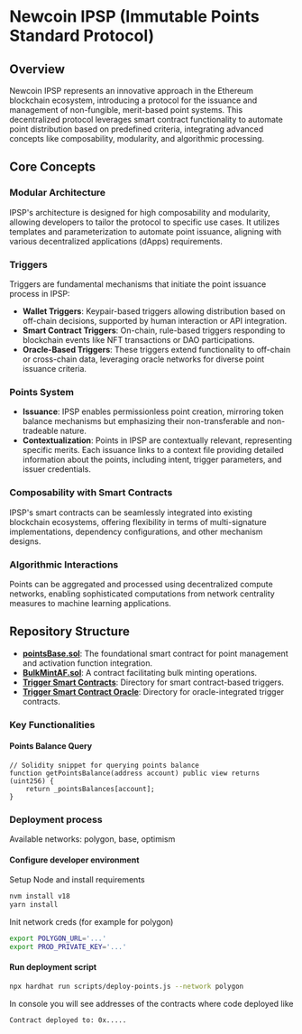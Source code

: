 # Newcoin IPSP (Immutable Points Standard Protocol)

## Overview
Newcoin IPSP represents an innovative approach in the Ethereum blockchain ecosystem, introducing a protocol for the issuance and management of non-fungible, merit-based point systems. This decentralized protocol leverages smart contract functionality to automate point distribution based on predefined criteria, integrating advanced concepts like composability, modularity, and algorithmic processing.

## Core Concepts

### Modular Architecture
IPSP's architecture is designed for high composability and modularity, allowing developers to tailor the protocol to specific use cases. It utilizes templates and parameterization to automate point issuance, aligning with various decentralized applications (dApps) requirements.

### Triggers
Triggers are fundamental mechanisms that initiate the point issuance process in IPSP:
- **Wallet Triggers**: Keypair-based triggers allowing distribution based on off-chain decisions, supported by human interaction or API integration.
- **Smart Contract Triggers**: On-chain, rule-based triggers responding to blockchain events like NFT transactions or DAO participations.
- **Oracle-Based Triggers**: These triggers extend functionality to off-chain or cross-chain data, leveraging oracle networks for diverse point issuance criteria.

### Points System
- **Issuance**: IPSP enables permissionless point creation, mirroring token balance mechanisms but emphasizing their non-transferable and non-tradeable nature.
- **Contextualization**: Points in IPSP are contextually relevant, representing specific merits. Each issuance links to a context file providing detailed information about the points, including intent, trigger parameters, and issuer credentials.

### Composability with Smart Contracts
IPSP's smart contracts can be seamlessly integrated into existing blockchain ecosystems, offering flexibility in terms of multi-signature implementations, dependency configurations, and other mechanism designs.

### Algorithmic Interactions
Points can be aggregated and processed using decentralized compute networks, enabling sophisticated computations from network centrality measures to machine learning applications.

## Repository Structure

- **[pointsBase.sol](https://github.com/newfound8ion/ipsp/blob/main/contracts/pointsBase.sol)**: The foundational smart contract for point management and activation function integration.
- **[BulkMintAF.sol](https://github.com/newfound8ion/ipsp/blob/main/contracts/BulkMintAF.sol)**: A contract facilitating bulk minting operations.
- **[Trigger Smart Contracts](https://github.com/newfound8ion/ipsp/tree/main/contracts/trigger-smart-contract)**: Directory for smart contract-based triggers.
- **[Trigger Smart Contract Oracle](https://github.com/newfound8ion/ipsp/tree/main/contracts/trigger-smart-contract-oracle)**: Directory for oracle-integrated trigger contracts.

### Key Functionalities

#### Points Balance Query
```solidity
// Solidity snippet for querying points balance
function getPointsBalance(address account) public view returns (uint256) {
    return _pointsBalances[account];
}
```

### Deployment process

Available networks: polygon, base, optimism

#### Configure developer environment

Setup Node and install requirements
```bash
nvm install v18
yarn install
```

Init network creds (for example for polygon)
```bash
export POLYGON_URL='...'
export PROD_PRIVATE_KEY='...'
```

#### Run deployment script

```bash
npx hardhat run scripts/deploy-points.js --network polygon
```

In console you will see addresses of the contracts where code deployed like
```
Contract deployed to: 0x.....
```
